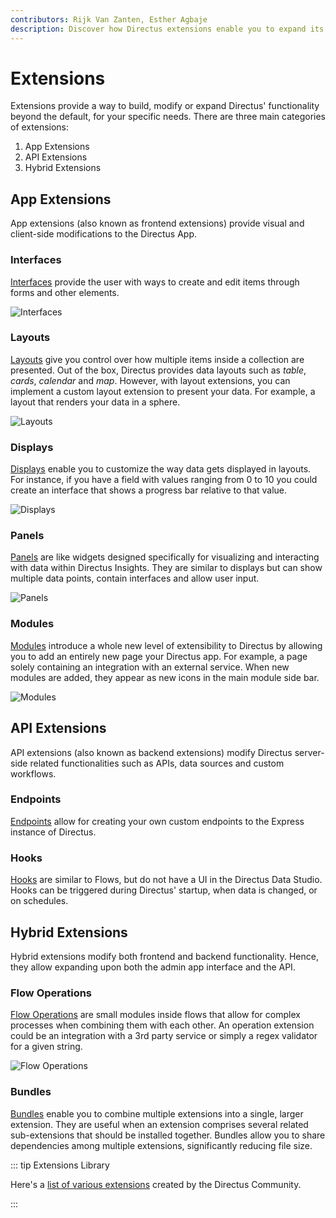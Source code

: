 ```yaml
---
contributors: Rijk Van Zanten, Esther Agbaje
description: Discover how Directus extensions enable you to expand its features and how you can customize it to suit your specific needs.
---
```


# Extensions

Extensions provide a way to build, modify or expand Directus' functionality beyond the default, for your specific needs.
There are three main categories of extensions:

1. App Extensions
2. API Extensions
3. Hybrid Extensions

## App Extensions

App extensions (also known as frontend extensions) provide visual and client-side modifications to the Directus App.

### Interfaces

[Interfaces](/extensions/interfaces) provide the user with ways to create and edit items through forms and other
elements.

![Interfaces](https://marketing.directus.app/assets/8c8d1da9-9e8a-4698-91c3-02d4a3cdefef.png)

### Layouts

[Layouts](/extensions/layouts) give you control over how multiple items inside a collection are presented. Out of the
box, Directus provides data layouts such as _table_, _cards_, _calendar_ and _map_. However, with layout extensions, you
can implement a custom layout extension to present your data. For example, a layout that renders your data in a sphere.

![Layouts](https://marketing.directus.app/assets/75900b67-a908-42fa-9bd3-de259c797cac.png)

### Displays

[Displays](/extensions/displays) enable you to customize the way data gets displayed in layouts. For instance, if you
have a field with values ranging from 0 to 10 you could create an interface that shows a progress bar relative to that
value.

![Displays](https://marketing.directus.app/assets/533af564-7400-409f-a98c-19c4452b41db.png)

### Panels

[Panels](/extensions/panels) are like widgets designed specifically for visualizing and interacting with data within
Directus Insights. They are similar to displays but can show multiple data points, contain interfaces and allow user
input.

![Panels](https://marketing.directus.app/assets/2af5a9ce-ddfb-44ca-a8fc-afa18018841f.png)

### Modules

[Modules](/extensions/modules) introduce a whole new level of extensibility to Directus by allowing you to add an
entirely new page your Directus app. For example, a page solely containing an integration with an external service. When
new modules are added, they appear as new icons in the main module side bar.

![Modules](https://marketing.directus.app/assets/f761a496-f49b-4fcc-a09e-d074b6cbf8a5.png)

## API Extensions

API extensions (also known as backend extensions) modify Directus server-side related functionalities such as APIs, data
sources and custom workflows.

### Endpoints

[Endpoints](/extensions/endpoints) allow for creating your own custom endpoints to the Express instance of Directus.

### Hooks

[Hooks](/extensions/hooks) are similar to Flows, but do not have a UI in the Directus Data Studio. Hooks can be
triggered during Directus' startup, when data is changed, or on schedules.

## Hybrid Extensions

Hybrid extensions modify both frontend and backend functionality. Hence, they allow expanding upon both the admin app
interface and the API.

### Flow Operations

[Flow Operations](/extensions/operations) are small modules inside flows that allow for complex processes when combining
them with each other. An operation extension could be an integration with a 3rd party service or simply a regex
validator for a given string.

![Flow Operations](https://marketing.directus.app/assets/c7e7cef2-b089-4dcc-8cba-9efd6ef292f0.png)

### Bundles

[Bundles](/extensions/bundles) enable you to combine multiple extensions into a single, larger extension. They are
useful when an extension comprises several related sub-extensions that should be installed together. Bundles allow you
to share dependencies among multiple extensions, significantly reducing file size.

::: tip Extensions Library

Here's a [list of various extensions](https://github.com/directus-community/awesome-directus#extensions) created by the
Directus Community.

:::
